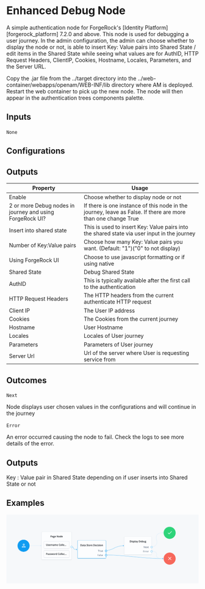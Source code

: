 <!--
 * The contents of this file are subject to the terms of the Common Development and
 * Distribution License (the License). You may not use this file except in compliance with the
 * License.
 *
 * You can obtain a copy of the License at legal/CDDLv1.0.txt. See the License for the
 * specific language governing permission and limitations under the License.
 *
 * When distributing Covered Software, include this CDDL Header Notice in each file and include
 * the License file at legal/CDDLv1.0.txt. If applicable, add the following below the CDDL
 * Header, with the fields enclosed by brackets [] replaced by your own identifying
 * information: "Portions copyright [year] [name of copyright owner]".
 *
 * Copyright 2022 ForgeRock AS.
-->
# Enhanced Debug Node

A simple authentication node for ForgeRock's [Identity Platform][forgerock_platform] 7.2.0 and above. This node is used 
for debugging a user journey. In the admin configuration, the admin can choose whether to display 
the node or not, is able to insert Key: Value pairs into Shared State / edit items in the Shared State while 
seeing what values are for AuthID, HTTP Request Headers, ClientIP, Cookies, Hostname, Locales, Parameters,
and the Server URL. 


Copy the .jar file from the ../target directory into the ../web-container/webapps/openam/WEB-INF/lib directory where AM is deployed.  Restart the web container to pick up the new node.  The node will then appear in the authentication trees components palette.

## Inputs

`None`
## Configurations

## Outputs
<table>
<thead>
<th>Property</th>
<th>Usage</th>
</thead>
<tr>
    <td>Enable</td>
    <td>Choose whether to display node or not</td>
</tr>
<tr>
    <td>2 or more Debug nodes in journey and using ForgeRock UI?</td>
    <td>If there is one instance of this node in the journey, leave as False. If there are more than one change True</td>
</tr>
<tr>
    <td>Insert into shared state</td>
    <td>This is used to insert Key: Value pairs into the shared state via user input in the journey</td>
</tr>
<tr>
    <td>Number of Key:Value pairs</td>
    <td>Choose how many Key: Value pairs you want. (Default: "1")("0" to not display)</td>
</tr>
<tr>
    <td>Using ForgeRock UI</td>
    <td>Choose to use javascript formatting or if using native</td>
</tr>
<tr>
    <td>Shared State</td>
    <td>Debug Shared State</td>
</tr><tr>
    <td>AuthID</td>
    <td>This is typically available after the first call to the authentication</td>
</tr><tr>
    <td>HTTP Request Headers</td>
    <td>The HTTP headers from the current authenticate HTTP request</td>
</tr><tr>
    <td>Client IP</td>
    <td>The User IP address</td>
</tr><tr>
    <td>Cookies</td>
    <td>The Cookies from the current journey</td>
</tr><tr>
    <td>Hostname</td>
    <td>User Hostname</td>
</tr><tr>
    <td>Locales</td>
    <td>Locales of User journey</td>
</tr><tr>
    <td>Parameters</td>
    <td>Parameters of User journey</td>
</tr><tr>
    <td>Server Url</td>
    <td>Url of the server where User is requesting service from</td>
</tr>
</table>

## Outcomes

`Next`

Node displays user chosen values in the configurations and will continue in the journey

`Error`

An error occurred causing the node to fail. Check the logs to see more details of the error. 


## Outputs

Key : Value pair in Shared State depending on if user inserts into Shared State or not
## Examples

![ScreenShot](./example.png)

